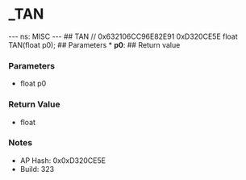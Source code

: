 # _TAN

--- ns: MISC --- ## TAN  // 0x632106CC96E82E91 0xD320CE5E float TAN(float p0);  ## Parameters * **p0**:  ## Return value

### Parameters
* float p0

### Return Value
* float

### Notes
* AP Hash: 0x0xD320CE5E
* Build: 323

